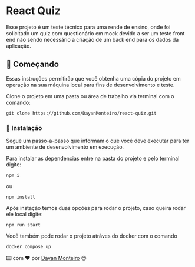 # React Quiz 

Esse projeto é um teste técnico para uma rende de ensino, onde foi solicitado um quiz com questionário em mock devido a ser um teste front end não sendo necessário a criação de um back end para os dados da aplicação.

## 🚀 Começando

Essas instruções permitirão que você obtenha uma cópia do projeto em operação na sua máquina local para fins de desenvolvimento e teste.

Clone o projeto em uma pasta ou área de trabalho  via terminal com o comando:

```
git clone https://github.com/DayanMonteiro/react-quiz.git
```

### 🔧 Instalação

Segue um passo-a-passo que informam o que você deve executar para ter um ambiente de desenvolvimento em execução.

Para instalar as dependencias entre na pasta do projeto e pelo terminal digite:

```
npm i
```

ou  

```
npm install
```


Após instação temos duas opções para rodar o projeto, caso queira rodar ele local digite:

```
npm run start
```

Você também pode rodar o projeto atráves do docker com o comando

```
docker compose up
```




⌨️ com ❤️ por [Dayan Monteiro](https://github.com/DayanMonteiro) 😊
